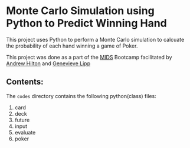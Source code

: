 # Monte Carlo Simulation using Python to Predict Winning Hand
This project uses Python to perform a Monte Carlo simulation to calcuate the probability of each hand winning a game of Poker.

This project was done as a part of the [MIDS](https://datascience.duke.edu/) Bootcamp facilitated by [Andrew Hilton](https://ece.duke.edu/faculty/andrew-hilton) and [Genevieve Lipp](https://mems.duke.edu/faculty/genevieve-lipp)  


## Contents:
The ``codes`` directory contains the following python(class) files:
1. card
2. deck
3. future
4. input
5. evaluate
6. poker


